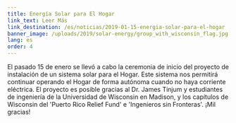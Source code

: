 ```yaml
---
title: Energía Solar para El Hogar
link_text: Leer Más
link_destination: /es/noticias/2019-01-15-energia-solar-para-el-hogar
banner_image: /uploads/2019/solar-energy/group_with_wisconsin_flag.jpg
lang: es
order: 4
---
```

El pasado 15 de enero se llevó a cabo la ceremonia de inicio del proyecto de instalación de un sistema solar para el Hogar. Este sistema nos permitirá continuar operando el Hogar de forma autónoma cuando no haya corriente eléctrica. El proyecto es posible gracias al Dr. James Tinjum y estudiantes de ingeniería de la Universidad de Wisconsin en Madison, y los capítulos de Wisconsin del 'Puerto Rico Relief Fund' e 'Ingenieros sin Fronteras'. ¡Mil gracias!
